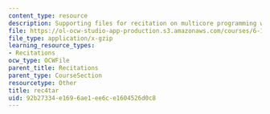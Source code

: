 ```yaml
---
content_type: resource
description: Supporting files for recitation on multicore programming with Cell.
file: https://ol-ocw-studio-app-production.s3.amazonaws.com/courses/6-189-multicore-programming-primer-january-iap-2007/92b27334e1696ae1ee6ce1604526d0c8_rec4tar.gz
file_type: application/x-gzip
learning_resource_types:
- Recitations
ocw_type: OCWFile
parent_title: Recitations
parent_type: CourseSection
resourcetype: Other
title: rec4tar
uid: 92b27334-e169-6ae1-ee6c-e1604526d0c8
---
```

